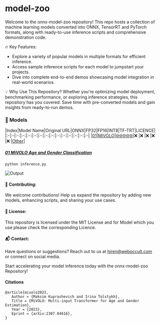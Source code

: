 # model-zoo
Welcome to the onnx-model-zoo repository! This repo hosts a collection of machine learning models converted into ONNX, TensorRT and PyTorch formats, along with ready-to-use inference scripts and comprehensive demonstration code.

🔥 Key Features:
- Explore a variety of popular models in multiple formats for efficient inference.
- Access sample inference scripts for each model to jumpstart your projects.
- Dive into complete end-to-end demos showcasing model integration in real-world scenarios.

💡 Why Use This Repository?
Whether you're optimizing model deployment, benchmarking performance, or exploring inference strategies, this repository has you covered. Save time with pre-converted models and gain insights from ready-to-run demos.

### 🧠 Models
|Index|Model Name|Original URL|ONNX|FP32|FP16|INT8|TF-TRT|LICENCE|
|:-|:-|:-:|:-:|:-:|:-:|:-:|:-:|:-:|:-:|:-:|:-:|:-:|:-:|:-|
|[01](https://github.com/weboccult-ai/onnx-model-zoo/blob/main/MiVOLO_age_and_gender)|[MiVOLO](https://github.com/weboccult-ai/onnx-model-zoo/blob/main/MiVOLO_age_and_gender)|[🌐🌐🌐🌐🌐](https://github.com/WildChlamydia/MiVOLO/tree/main)|❌ |❌ |❌ |❌ |❌ |[Other](https://github.com/WildChlamydia/MiVOLO/blob/main/license/en_us.pdf)|

##### [01 MiVOLO Age and Gender Classification](https://github.com/weboccult-ai/onnx-model-zoo/blob/main/MiVOLO_age_and_gender)

```
python inference.py
```

![<b>Output</b>](https://github.com/weboccult-ai/onnx-model-zoo/blob/main/MiVOLO_age_and_gender/output.jpg)



#### 🤝 Contributing:
We welcome contributions! Help us expand the repository by adding new models, enhancing scripts, and sharing your use cases.

#### 📝 License:
This repository is licensed under the MIT License and for Model which you use please check the corresponding Licence.

#### 📬 Contact:
Have questions or suggestions? Reach out to us at [hiren@weboccult.com](mailto:hiren@weboccult.com) or connect on social media.

Start accelerating your model inference today with the onnx-model-zoo Repository!


#### Citations
```
@article{mivolo2023,
   Author = {Maksim Kuprashevich and Irina Tolstykh},
   Title = {MiVOLO: Multi-input Transformer for Age and Gender Estimation},
   Year = {2023},
   Eprint = {arXiv:2307.04616},
}
```